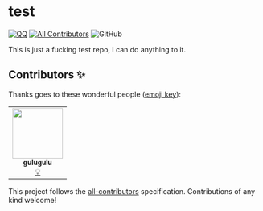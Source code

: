 # test

<!-- ALL-CONTRIBUTORS-BADGE:START - Do not remove or modify this section -->

[![QQ](https://img.shields.io/badge/QQ-EB1923.svg?style=flat-square&logo=Tencent-QQ&logoColor=white)](123456)
[![All Contributors](https://img.shields.io/badge/all_contributors-1-orange.svg?style=flat-square)](#contributors-)
![GitHub](https://img.shields.io/github/license/techstay/test?style=flat-square)

<!-- ALL-CONTRIBUTORS-BADGE:END -->

This is just a fucking test repo, I can do anything to it.

## Contributors ✨

Thanks goes to these wonderful people ([emoji key](https://allcontributors.org/docs/en/emoji-key)):

<!-- ALL-CONTRIBUTORS-LIST:START - Do not remove or modify this section -->
<!-- prettier-ignore-start -->
<!-- markdownlint-disable -->
<table>
  <tr>
    <td align="center"><a href="http://techstay.life"><img src="https://avatars.githubusercontent.com/u/7893448?v=4?s=100" width="100px;" alt=""/><br /><sub><b>gulugulu</b></sub></a><br /><a href="#example-techstay" title="Examples">💡</a></td>
  </tr>
</table>

<!-- markdownlint-restore -->
<!-- prettier-ignore-end -->

<!-- ALL-CONTRIBUTORS-LIST:END -->

This project follows the [all-contributors](https://github.com/all-contributors/all-contributors) specification. Contributions of any kind welcome!
